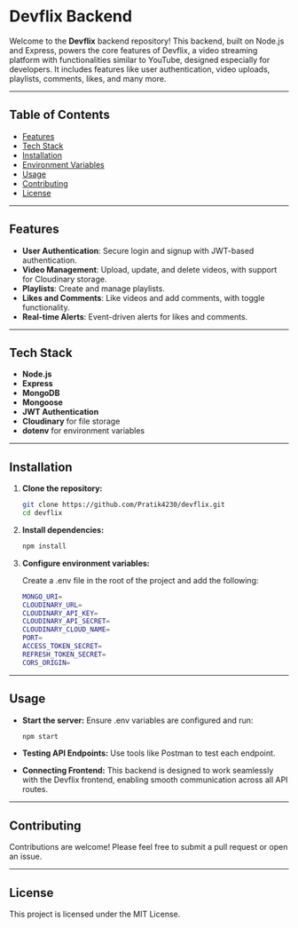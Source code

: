 

# Devflix Backend

Welcome to the **Devflix** backend repository! This backend, built on Node.js and Express, powers the core features of Devflix, a video streaming platform with functionalities similar to YouTube, designed especially for developers. It includes features like user authentication, video uploads, playlists, comments, likes, and many more.

---

## Table of Contents

- [Features](#features)
- [Tech Stack](#tech-stack)
- [Installation](#installation)
- [Environment Variables](#environment-variables)
- [Usage](#usage)
- [Contributing](#contributing)
- [License](#license)

---

## Features

- **User Authentication**: Secure login and signup with JWT-based authentication.
- **Video Management**: Upload, update, and delete videos, with support for Cloudinary storage.
- **Playlists**: Create and manage playlists.
- **Likes and Comments**: Like videos and add comments, with toggle functionality.
- **Real-time Alerts**: Event-driven alerts for likes and comments.

---

## Tech Stack

- **Node.js**
- **Express**
- **MongoDB**
- **Mongoose**
- **JWT Authentication**
- **Cloudinary** for file storage
- **dotenv** for environment variables

---

## Installation

1. **Clone the repository:**

   ```bash
   git clone https://github.com/Pratik4230/devflix.git
   cd devflix
   ```

2. **Install dependencies:**

   ```bash
   npm install
   ```

3. **Configure environment variables:**

   Create a .env file in the root of the project and add the following:
    
   ```bash
   MONGO_URI=
   CLOUDINARY_URL=
   CLOUDINARY_API_KEY=
   CLOUDINARY_API_SECRET=
   CLOUDINARY_CLOUD_NAME=
   PORT=
   ACCESS_TOKEN_SECRET=
   REFRESH_TOKEN_SECRET=
   CORS_ORIGIN=
   ```

---

## Usage

- **Start the server:** Ensure .env variables are configured and run:
  
  ```bash
  npm start
  ```

- **Testing API Endpoints:** Use tools like Postman to test each endpoint.

- **Connecting Frontend:** This backend is designed to work seamlessly with the Devflix frontend, enabling smooth communication across all API routes.

---

## Contributing

Contributions are welcome! Please feel free to submit a pull request or open an issue.

---

## License

This project is licensed under the MIT License.

